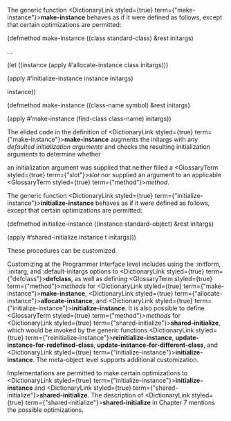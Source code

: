  



The generic function <DictionaryLink styled={true} term={"make-instance"}><b>make-instance</b></DictionaryLink> behaves as if it were defined as follows, except that certain optimizations are permitted: 



(defmethod make-instance ((class standard-class) &amp;rest initargs) 



... 



(let ((instance (apply #’allocate-instance class initargs))) 



(apply #’initialize-instance instance initargs) 



instance)) 



(defmethod make-instance ((class-name symbol) &amp;rest initargs) 



(apply #’make-instance (find-class class-name) initargs)) 



The elided code in the definition of <DictionaryLink styled={true} term={"make-instance"}><b>make-instance</b></DictionaryLink> augments the initargs with any *defaulted initialization arguments* and checks the resulting initialization arguments to determine whether 







 



 



an initialization argument was supplied that neither filled a <GlossaryTerm styled={true} term={"slot"}><i>slot</i></GlossaryTerm> nor supplied an argument to an applicable <GlossaryTerm styled={true} term={"method"}><i>method</i></GlossaryTerm>. 



The generic function <DictionaryLink styled={true} term={"initialize-instance"}><b>initialize-instance</b></DictionaryLink> behaves as if it were defined as follows, except that certain optimizations are permitted: 



(defmethod initialize-instance ((instance standard-object) &amp;rest initargs) 



(apply #’shared-initialize instance t initargs))) 



These procedures can be customized. 



Customizing at the Programmer Interface level includes using the :initform, :initarg, and :default-initargs options to <DictionaryLink styled={true} term={"defclass"}><b>defclass</b></DictionaryLink>, as well as defining <GlossaryTerm styled={true} term={"method"}><i>methods</i></GlossaryTerm> for <DictionaryLink styled={true} term={"make-instance"}><b>make-instance</b></DictionaryLink>, <DictionaryLink styled={true} term={"allocate-instance"}><b>allocate-instance</b></DictionaryLink>, and <DictionaryLink styled={true} term={"initialize-instance"}><b>initialize-instance</b></DictionaryLink>. It is also possible to define <GlossaryTerm styled={true} term={"method"}><i>methods</i></GlossaryTerm> for <DictionaryLink styled={true} term={"shared-initialize"}><b>shared-initialize</b></DictionaryLink>, which would be invoked by the generic functions <DictionaryLink styled={true} term={"reinitialize-instance"}><b>reinitialize-instance</b></DictionaryLink>, **update-instance-for-redefined-class**, **update-instance-for-different-class**, and <DictionaryLink styled={true} term={"initialize-instance"}><b>initialize-instance</b></DictionaryLink>. The meta-object level supports additional customization. 



Implementations are permitted to make certain optimizations to <DictionaryLink styled={true} term={"initialize-instance"}><b>initialize-instance</b></DictionaryLink> and <DictionaryLink styled={true} term={"shared-initialize"}><b>shared-initialize</b></DictionaryLink>. The description of <DictionaryLink styled={true} term={"shared-initialize"}><b>shared-initialize</b></DictionaryLink> in Chapter 7 mentions the possible optimizations. 







 



 



